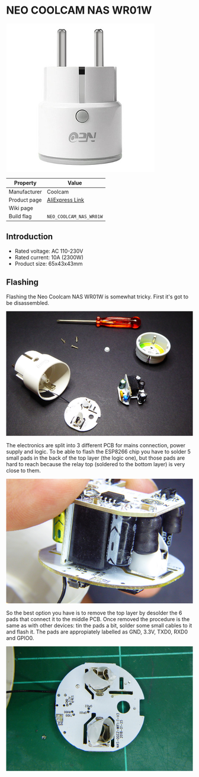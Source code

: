# NEO COOLCAM NAS WR01W

![NEO COOLCAM NAS WR01W](images/devices/neo-coolcam-wifi.jpg)

|Property|Value|
|---|---|
|Manufacturer|Coolcam|
|Product page|[AliExpress Link](https://www.aliexpress.com/item/NEO-COOLCAM-Wifi-Smart-Plug-EU-Socket-Support-Alexa-Google-Home-IFTTT-Outlet-With-Timer-and/32859702805.htmll)|
|Wiki page||
|Build flag|`NEO_COOLCAM_NAS_WR01W`|

## Introduction

* Rated voltage: AC 110-230V 
* Rated current: 10A (2300W)
* Product size: 65x43x43mm

## Flashing

Flashing the Neo Coolcam NAS WR01W is somewhat tricky. First it's got to be disassembled. 

![NEO COOLCAM - Disassembled](images/flashing/neo-coolcam-nas-wr01w-disassemble.jpg)

The electronics are split into 3 different PCB for mains connection, power supply and logic. To be able to flash the ESP8266 chip you have to solder 5 small pads in the back of the top layer (the logic one), but those pads are hard to reach because the relay top (soldered to the bottom layer) is very close to them.

![NEO COOLCAM - Layers](images/flashing/neo-coolcam-nas-wr01w-layers.jpg)

So the best option you have is to remove the top layer by desolder the 6 pads that connect it to the middle PCB. Once removed the procedure is the same as with other devices: tin the pads a bit, solder some small cables to it and flash it. The pads are appropiately labelled as GND, 3.3V, TXD0, RXD0 and GPIO0.

![NEO COOLCAM - Pads](images/flashing/neo-coolcam-nas-wr01w-pads.jpg)
